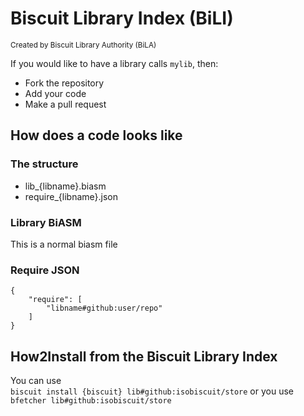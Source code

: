 # Biscuit Library Index (BiLI)
 <small>Created by Biscuit Library Authority (BiLA)</small>


If you would like to have a library calls `mylib`, then:
 - Fork the repository
 - Add your code
 - Make a pull request

## How does a code looks like

### The structure
 - lib_{libname}.biasm
 - require_{libname}.json

### Library BiASM
This is a normal biasm file

### Require JSON
```
{
    "require": [
        "libname#github:user/repo"
    ]    
}
```

## How2Install from the Biscuit Library Index
You can use \
`biscuit install {biscuit} lib#github:isobiscuit/store` or you use `bfetcher lib#github:isobiscuit/store`

